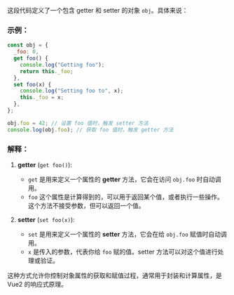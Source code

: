这段代码定义了一个包含 getter 和 setter 的对象 `obj`。具体来说：

### 示例：

```javascript
const obj = {
  _foo: 0,
  get foo() {
    console.log("Getting foo");
    return this._foo;
  },
  set foo(x) {
    console.log("Setting foo to", x);
    this._foo = x;
  },
};

obj.foo = 42; // 设置 foo 值时，触发 setter 方法
console.log(obj.foo); // 获取 foo 值时，触发 getter 方法
```

### 解释：

1. **getter** (`get foo()`):

   - `get` 是用来定义一个属性的 **getter** 方法，它会在访问 `obj.foo` 时自动调用。
   - `foo` 这个属性是计算得到的，可以用于返回某个值，或者执行一些操作。这个方法不接受参数，但可以返回一个值。

2. **setter** (`set foo(x)`):
   - `set` 是用来定义一个属性的 **setter** 方法，它会在给 `obj.foo` 赋值时自动调用。
   - `x` 是传入的参数，代表你给 `foo` 赋的值。setter 方法可以对这个值进行处理或验证。

这种方式允许你控制对象属性的获取和赋值过程，通常用于封装和计算属性，是 Vue2 的响应式原理。
